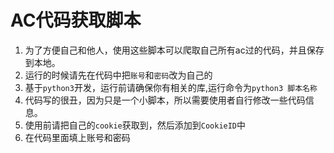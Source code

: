 # AC代码获取脚本

1. 为了方便自己和他人，使用这些脚本可以爬取自己所有ac过的代码，并且保存到本地。
2. 运行的时候请先在代码中把`账号`和`密码`改为自己的
3. 基于`python3`开发，运行前请确保你有相关的库,运行命令为`python3 脚本名称`
4. 代码写的很丑，因为只是一个小脚本，所以需要使用者自行修改一些代码信息。
5. 使用前请把自己的`cookie`获取到，然后添加到`CookieID`中
6. 在代码里面填上账号和密码
